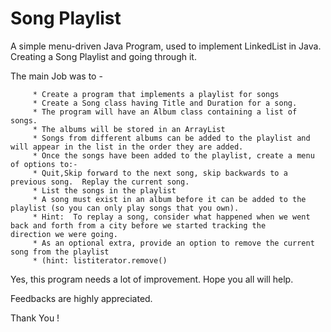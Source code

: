 # Song Playlist

A simple menu-driven Java Program, used to implement LinkedList in Java. Creating a Song Playlist and going through it.

The main Job was to -

         * Create a program that implements a playlist for songs
         * Create a Song class having Title and Duration for a song.
         * The program will have an Album class containing a list of songs.
         * The albums will be stored in an ArrayList
         * Songs from different albums can be added to the playlist and will appear in the list in the order they are added.
         * Once the songs have been added to the playlist, create a menu of options to:-
         * Quit,Skip forward to the next song, skip backwards to a previous song.  Replay the current song.
         * List the songs in the playlist
         * A song must exist in an album before it can be added to the playlist (so you can only play songs that you own).
         * Hint:  To replay a song, consider what happened when we went back and forth from a city before we started tracking the                           direction we were going.
         * As an optional extra, provide an option to remove the current song from the playlist
         * (hint: listiterator.remove()
         
Yes, this program needs a lot of improvement. Hope you all will help. 

Feedbacks are highly appreciated.

Thank You !
    
